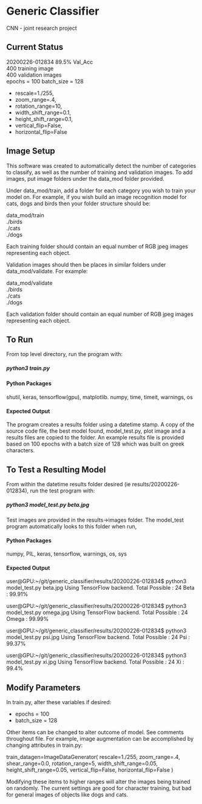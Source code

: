 # Generic Classifier #
CNN - joint research project

## Current Status ##
20200226-012834 89.5% Val_Acc   
400 training image  
400 validation images  
epochs = 100
batch_size = 128
* rescale=1./255,
* zoom_range=.4,
* rotation_range=10,
* width_shift_range=0.1,
* height_shift_range=0.1,
* vertical_flip=False,
* horizontal_flip=False

## Image Setup ##
This software was created to automatically detect the number of categories to classify, as well as the number of training and validation images. To add images, put image folders under the data_mod folder provided.

Under data_mod/train, add a folder for each category you wish to train your model on. For example, if you wish build an image recognition model for cats, dogs and birds then your folder structure should be:

data_mod/train  
					./birds  
					./cats  
					./dogs  
					
Each training folder should contain an equal number of RGB jpeg images representing each object. 

Validation images should then be places in similar folders under data_mod/validate. For example:

data_mod/validate  
					./birds  
					./cats  
					./dogs  

Each validation folder should contain an equal number of RGB jpeg images representing each object. 

## To Run ##
From top level directory, run the program with:

##### python3 train.py #####

#### Python Packages ####
shutil, keras, tensorflow(gpu), matplotlib. numpy, time, timeit, warnings, os

#### Expected Output ####
The program creates a results folder using a datetime stamp. A copy of the source code file, the best model found, model_test.py, plot image and a results files are copied to the folder. An example results file is provided based on 100 epochs with a batch size of 128 which was built on greek characters.

## To Test a Resulting Model ##
From within the datetime results folder desired (ie results/20200226-012834), run the test program with:

##### python3 model_test.py beta.jpg #####

Test images are provided in the results->images folder. The model_test program automatically looks to this folder when run, 

#### Python Packages ####
numpy, PIL, keras, tensorflow, warnings, os, sys

#### Expected Output ####

user@GPU:~/git/generic_classifier/results/20200226-012834$ python3 model_test.py beta.jpg
Using TensorFlow backend.
Total Possible : 24
Beta : 99.91%  

user@GPU:~/git/generic_classifier/results/20200226-012834$ python3 model_test.py omega.jpg
Using TensorFlow backend.
Total Possible : 24
Omega : 99.99%  

user@GPU:~/git/generic_classifier/results/20200226-012834$ python3 model_test.py psi.jpg
Using TensorFlow backend.
Total Possible : 24
Psi : 99.37%  

user@GPU:~/git/generic_classifier/results/20200226-012834$ python3 model_test.py xi.jpg
Using TensorFlow backend.
Total Possible : 24
Xi : 99.4%  

## Modify Parameters ##
In train.py, alter these variables if desired:  
* epochs = 100
* batch_size = 128  

Other items can be changed to alter outcome of model. See comments throughout file. For example, 
image augmentation can be accomplished by changing attributes in train.py:

train_datagen=ImageDataGenerator(
    rescale=1./255,
    zoom_range=.4,
    shear_range=0.0,
    rotation_range=5,
    width_shift_range=0.05,
    height_shift_range=0.05,
    vertical_flip=False,
    horizontal_flip=False
)

Modifying these items to higher ranges will alter the images being trained on randomly. The current 
settings are good for character training, but bad for general images of objects like dogs and cats.  




